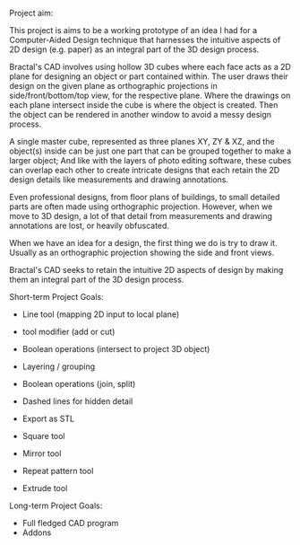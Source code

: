 Project aim:

This project is aims to be a working prototype of an idea I had for a Computer-Aided Design technique that harnesses the intuitive aspects of 2D design (e.g. paper) as an integral part of the 3D design process.

Bractal's CAD involves using hollow 3D cubes where each face acts as a 2D plane for designing an object or part contained within. The user draws their design on the given plane as orthographic projections in side/front/bottom/top view, for the respective plane. Where the drawings on each plane intersect inside the cube is where the object is created. Then the object can be rendered in another window to avoid a messy design process.

A single master cube, represented as three planes XY, ZY & XZ, and the object(s) inside can be just one part that can be grouped together to make a larger object; And like with the layers of photo editing software, these cubes can overlap each other to create intricate designs that each retain the 2D design details like measurements and drawing annotations.

Even professional designs, from floor plans of buildings, to small detailed parts are often made using orthographic projection. However, when we move to 3D design, a lot of that detail from measurements and drawing annotations are lost, or heavily obfuscated.

When we have an idea for a design, the first thing we do is try to draw it. Usually as an orthographic projection showing the side and front views.

Bractal's CAD seeks to retain the intuitive 2D aspects of design by making them an integral part of the 3D design process.

Short-term Project Goals:

  - Line tool (mapping 2D input to local plane)
  - tool modifier (add or cut)
  - Boolean operations (intersect to project 3D object)
  - Layering / grouping
  - Boolean operations (join, split)
  - Dashed lines for hidden detail
  - Export as STL
  - Square tool
  - Mirror tool
  - Repeat pattern tool
  
  - Extrude tool

Long-term Project Goals:

  - Full fledged CAD program
  - Addons
